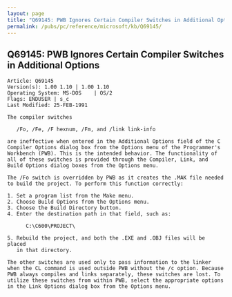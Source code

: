 ```yaml
---
layout: page
title: "Q69145: PWB Ignores Certain Compiler Switches in Additional Options"
permalink: /pubs/pc/reference/microsoft/kb/Q69145/
---
```


## Q69145: PWB Ignores Certain Compiler Switches in Additional Options

	Article: Q69145
	Version(s): 1.00 1.10 | 1.00 1.10
	Operating System: MS-DOS    | OS/2
	Flags: ENDUSER | s_c
	Last Modified: 25-FEB-1991
	
	The compiler switches
	
	   /Fo, /Fe, /F hexnum, /Fm, and /link link-info
	
	are ineffective when entered in the Additional Options field of the C
	Compiler Options dialog box from the Options menu of the Programmer's
	Workbench (PWB). This is the intended behavior. The functionality of
	all of these switches is provided through the Compiler, Link, and
	Build Options dialog boxes from the Options menu.
	
	The /Fo switch is overridden by PWB as it creates the .MAK file needed
	to build the project. To perform this function correctly:
	
	1. Set a program list from the Make menu.
	2. Choose Build Options from the Options menu.
	3. Choose the Build Directory button.
	4. Enter the destination path in that field, such as:
	
	      C:\C600\PROJECT\
	
	5. Rebuild the project, and both the .EXE and .OBJ files will be placed
	   in that directory.
	
	The other switches are used only to pass information to the linker
	when the CL command is used outside PWB without the /c option. Because
	PWB always compiles and links separately, these switches are lost. To
	utilize these switches from within PWB, select the appropriate options
	in the Link Options dialog box from the Options menu.
